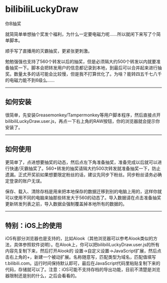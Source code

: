 # bilibiliLuckyDraw

你B抽奖

就简简单单想抽个奖发个福利，为什么一定要电磁力呢……所以就闲下来写了个简单脚本。

顺手写了直播用的灭霸抽奖，更紧张更刺激。

勉勉强强也支持了560个转发以后的抽奖，但是必须隔大约500个转发以内就要准备抽奖一下。脚本会把转发用户的信息都记录到本地，到最后可以合并起来进行抽奖。数量太多的话可能会比较慢，但是我不打算优化了。为啥？能转四五千七八千的电磁力能不到6级么……

---

## 如何安装

很简单，先安装Greasemonkey/Tampermonkey等用户脚本程序，然后直接点开bilibiliLuckyDraw.user.js，再点一下右上角的RAW按钮，你的浏览器就会提示你安装了。

---

## 如何使用

更简单了，点进想要抽奖的动态，然后点左下角准备抽奖，准备完成以后就可以进行快速/灭霸抽奖了。560+转发的抽奖请隔大约500次转发就准备抽奖一下，防止遗漏。正式开奖前如果想要限定粉丝的话，建议先同步下粉丝。同步粉丝请务必确定登录的账户无误。

保存、载入、清除存档是用来把本地保存的数据迁移到别的电脑上用的，这样你就可以使用不同的电脑来抽那些转发大于560的动态了。导入数据请在点击准备抽奖更新转发列表之前，导入数据会强制覆盖掉本地所有的数据的。

---

## 特别：iOS上的使用

iOS有部分浏览器也是支持的，比如Alook（其他浏览器可以参考Alook类似的方法，具体参照软件说明）。在Alook上，你可以把bilibiliLuckyDraw.user.js的所有内容先复制下来，然后打开Alook的 设置->自定义设置->JavaScript扩展，然后点击右上角的+，新建一个被动扩展。名称随意写，匹配类型为域名，匹配值填写t.bilibili.com。运行时间保持默认即可，最后在JavaScript代码里粘贴复制下来的代码，存储就可以了。注意：iOS可能不支持存档的导出功能，目前不清楚是浏览器限制还是别的什么，之后会看看的。
